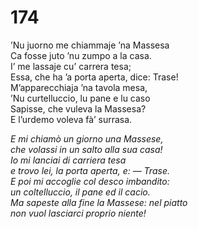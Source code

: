 # 174
  
’Nu juorno me chiammaje ’na Massesa  
Ca fosse juto ’nu zumpo a la casa.  
I’ me lassaje cu’ carrera tesa;  
Essa, che ha ’a porta aperta, dice: Trase!  
M’apparecchiaja ’na tavola mesa,  
’Nu curtelluccio, lu pane e lu caso  
Sapisse, che vuleva la Massesa?  
E l’urdemo voleva fà’ surrasa.

*E mi chiamò un giorno una Massese,  
che volassi in un salto alla sua casa!  
Io mi lanciai di carriera tesa  
e trovo lei, la porta aperta, e: — Trase.  
E poi mi accoglie col desco imbandito:  
un coltelluccio, il pane ed il cacio.  
Ma sapeste alla fine la Massese: nel piatto  
non vuol lasciarci proprio niente!*


